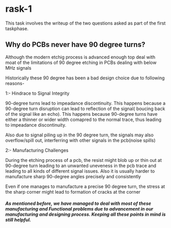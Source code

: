 # rask-1 
This task involves the writeup of the two questions asked as part of the first taskphase.

## Why do PCBs never have 90 degree turns?
Although the modern etchig process is advanced enough top deal with moat of the limitations of 90 degree etching in PCBs dealing with below MHz signals

Historically these 90 degree has been a bad design choice due to following reasons-

1:- Hindrace to Signal Integrity

90-degree turns lead to impeadance discontinuity. This happens because a 90-degree turn disruption can lead to reflection of the signal( boucing back of the signal like an echo). This happens because 90-degree turns have either a thinner or wider width comapred to the normal trace, thus leading to impeadance discontinuity.

Also due to signal piling up in the 90 degree turn, the signals may also overflow/spill out, interferring with other signals in the pcb(noise spills)

2:- Manufacturing Challenges

During the etching process of a pcb, the resist might blob up or thin out at 90-degree turn leading to an unwanted uneveness in the pcb trace and leading to all kinds of different signal issues.
Also it is usually harder to manufacture sharp 90-degree angles precisely and consistently

Even if one manages to manufacture a precise 90 degree turn, the stress at the sharp corner might lead to formation of cracks at the corner


##### As mentioned before, we have managed to deal with most of these manufacturing and Functional problems due to advancement in our manufacturing and designing process. Keeping all these points in mind is still helpful.

